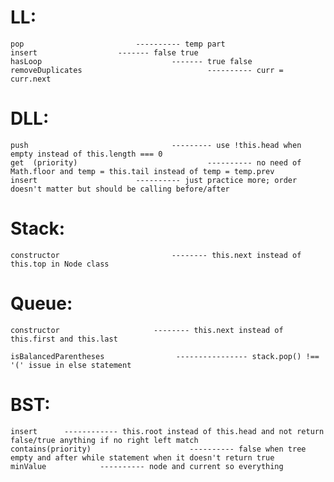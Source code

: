 # LL:

    pop 						---------- temp part
    insert 					------- false true
    hasLoop 							------- true false
    removeDuplicates 							---------- curr = curr.next

# DLL:

    push 								--------- use !this.head when empty instead of this.length === 0
    get  (priority)								---------- no need of Math.floor and temp = this.tail instead of temp = temp.prev
    insert						---------- just practice more; order doesn't matter but should be calling before/after

# Stack:

    constructor 						-------- this.next instead of this.top in Node class

# Queue:

    constructor 					-------- this.next instead of this.first and this.last

    isBalancedParentheses				 ---------------- stack.pop() !== '(' issue in else statement

# BST:

    insert 		------------ this.root instead of this.head and not return false/true anything if no right left match
    contains(priority)						---------- false when tree empty and after while statement when it doesn't return true
    minValue 			---------- node and current so everything
